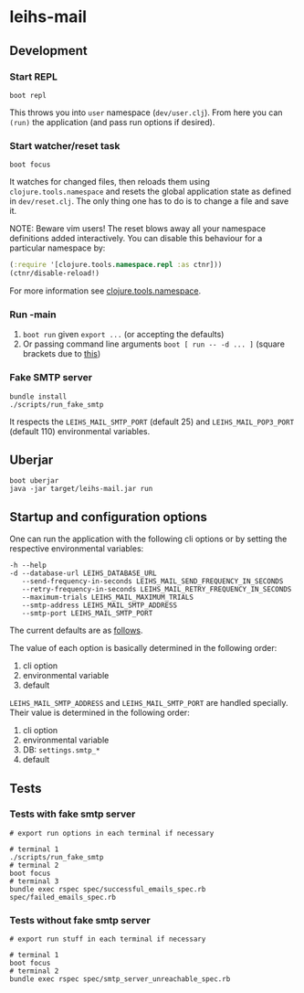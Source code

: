 # leihs-mail

## Development

### Start REPL

`boot repl`

This throws you into `user` namespace (`dev/user.clj`). From here you can `(run)` the application (and pass run options if desired).

### Start watcher/reset task

`boot focus`

It watches for changed files, then reloads them using `clojure.tools.namespace` and resets the global application state as defined in `dev/reset.clj`. The only thing one has to do is to change a file and save it.

NOTE: Beware vim users! The reset blows away all your namespace definitions added interactively. You can disable this behaviour for a particular namespace by:

```clojure
(:require '[clojure.tools.namespace.repl :as ctnr]))
(ctnr/disable-reload!)
```

For more information see [clojure.tools.namespace](https://github.com/clojure/tools.namespace).

### Run -main

1. `boot run` given `export ...` (or accepting the defaults)
2. Or passing command line arguments `boot [ run -- -d ... ]` (square brackets due to [this](https://github.com/boot-clj/boot/wiki/Task-Options-DSL#positional-parameters))

### Fake SMTP server

```
bundle install
./scripts/run_fake_smtp
```

It respects the `LEIHS_MAIL_SMTP_PORT` (default 25) and `LEIHS_MAIL_POP3_PORT` (default 110) environmental variables.

## Uberjar

```
boot uberjar
java -jar target/leihs-mail.jar run
```

## Startup and configuration options

One can run the application with the following cli options or by setting the respective environmental variables:

```
-h --help
-d --database-url LEIHS_DATABASE_URL
   --send-frequency-in-seconds LEIHS_MAIL_SEND_FREQUENCY_IN_SECONDS
   --retry-frequency-in-seconds LEIHS_MAIL_RETRY_FREQUENCY_IN_SECONDS
   --maximum-trials LEIHS_MAIL_MAXIMUM_TRIALS
   --smtp-address LEIHS_MAIL_SMTP_ADDRESS
   --smtp-port LEIHS_MAIL_SMTP_PORT
```

The current defaults are as [follows](https://github.com/leihs/leihs-mail/blob/master/src/all/leihs/mail/cli.clj#L8-L15).

The value of each option is basically determined in the following order:
1. cli option
2. environmental variable
3. default

`LEIHS_MAIL_SMTP_ADDRESS` and `LEIHS_MAIL_SMTP_PORT` are handled specially. Their value is determined in the following order:
1. cli option
2. environmental variable
3. DB: `settings.smtp_*`
4. default

## Tests

### Tests with fake smtp server

```shell
# export run options in each terminal if necessary

# terminal 1
./scripts/run_fake_smtp
# terminal 2
boot focus
# terminal 3
bundle exec rspec spec/successful_emails_spec.rb spec/failed_emails_spec.rb
```

### Tests without fake smtp server

```shell
# export run stuff in each terminal if necessary

# terminal 1
boot focus
# terminal 2
bundle exec rspec spec/smtp_server_unreachable_spec.rb
```

